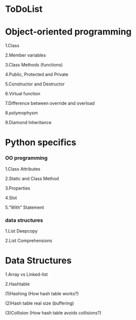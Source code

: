 # ToDoList

# Object-oriented programming 
1.Class

2.Member variables

3.Class Methods (functions)

4.Public, Protected and Private

5.Constructor and Destructor

6.Virtual function

7.Difference between override and overload

8.polymophysm

9.Diamond Inheritance

# Python specifics
### OO programming
1.Class Attributes

2.Static and Class Method

3.Properties

4.Slot

5.“With” Statement

### data structures
1.List Deepcopy

2.List Comprehensions 

# Data Structures
1.Array vs Linked-list

2.Hashtable

(1)Hashing (How hash table works?)

(2)Hash table real size (buffering)

(3)Collision (How hash table avoids collisions?)
